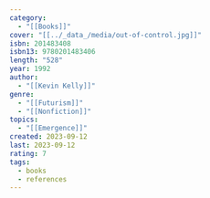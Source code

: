 ```yaml
---
category:
  - "[[Books]]"
cover: "[[../_data_/media/out-of-control.jpg]]"
isbn: 201483408
isbn13: 9780201483406
length: "528"
year: 1992
author:
  - "[[Kevin Kelly]]"
genre:
  - "[[Futurism]]"
  - "[[Nonfiction]]"
topics:
  - "[[Emergence]]"
created: 2023-09-12
last: 2023-09-12
rating: 7
tags:
  - books
  - references
---
```

